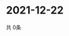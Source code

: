 # 2021-12-22
  共 0条

  <!-- BEGIN -->
  <!-- 最后更新时间Wed Dec 22 2021 19:02:58 GMT+0000 (Coordinated Universal Time) -->
  
  <!-- END -->
  
  